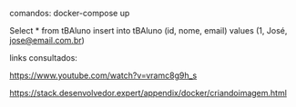 comandos:
    docker-compose up

Select * from tBAluno
insert into tBAluno (id, nome, email) values (1, José, jose@email.com.br)

links consultados:


https://www.youtube.com/watch?v=vramc8g9h_s

https://stack.desenvolvedor.expert/appendix/docker/criandoimagem.html